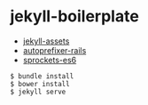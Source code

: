 
# jekyll-boilerplate

 * [jekyll-assets](https://github.com/jekyll/jekyll-assets)
 * [autoprefixer-rails](https://github.com/ai/autoprefixer-rails)
 * [sprockets-es6](https://github.com/TannerRogalsky/sprockets-es6)

```
$ bundle install
$ bower install
$ jekyll serve
```
